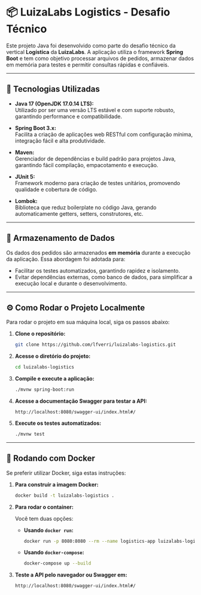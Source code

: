 # 📦 LuizaLabs Logistics - Desafio Técnico

Este projeto Java foi desenvolvido como parte do desafio técnico da vertical **Logística** da **LuizaLabs**. A aplicação utiliza o framework **Spring Boot** e tem como objetivo processar arquivos de pedidos, armazenar dados em memória para testes e permitir consultas rápidas e confiáveis.

---

## 🚀 Tecnologias Utilizadas

- **Java 17 (OpenJDK 17.0.14 LTS):**  
  Utilizado por ser uma versão LTS estável e com suporte robusto, garantindo performance e compatibilidade.

- **Spring Boot 3.x:**  
  Facilita a criação de aplicações web RESTful com configuração mínima, integração fácil e alta produtividade.

- **Maven:**  
  Gerenciador de dependências e build padrão para projetos Java, garantindo fácil compilação, empacotamento e execução.

- **JUnit 5:**  
  Framework moderno para criação de testes unitários, promovendo qualidade e cobertura de código.

- **Lombok:**  
  Biblioteca que reduz boilerplate no código Java, gerando automaticamente getters, setters, construtores, etc.

---

## 💾 Armazenamento de Dados

Os dados dos pedidos são armazenados **em memória** durante a execução da aplicação. Essa abordagem foi adotada para:  

- Facilitar os testes automatizados, garantindo rapidez e isolamento.  
- Evitar dependências externas, como banco de dados, para simplificar a execução local e durante o desenvolvimento.  

---

## ⚙️ Como Rodar o Projeto Localmente

Para rodar o projeto em sua máquina local, siga os passos abaixo:

1.  **Clone o repositório:**

    ```bash
    git clone https://github.com/lfverri/luizalabs-logistics.git
    ```

2.  **Acesse o diretório do projeto:**

    ```bash
    cd luizalabs-logistics
    ```

3.  **Compile e execute a aplicação:**

    ```bash
    ./mvnw spring-boot:run
    ```

4.  **Acesse a documentação Swagger para testar a API:**

    ```
    http://localhost:8080/swagger-ui/index.html#/
    ```

5.  **Execute os testes automatizados:**

    ```bash
    ./mvnw test
    ```

---

## 🐳 Rodando com Docker

Se preferir utilizar Docker, siga estas instruções:

1. **Para construir a imagem Docker:**

    ```bash
    docker build -t luizalabs-logistics .
    ```

2. **Para rodar o container:**

    Você tem duas opções:

    - **Usando `docker run`:**

        ```bash
        docker run -p 8080:8080 --rm --name logistics-app luizalabs-logistics
        ```

    - **Usando `docker-compose`:**

        ```bash
        docker-compose up --build
        ```

3. **Teste a API pelo navegador ou Swagger em:**

    ```
    http://localhost:8080/swagger-ui/index.html#/
    ```

